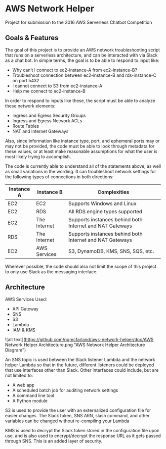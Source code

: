 # AWS Network Helper
Project for submission to the 2016 AWS Serverless Chatbot Competition

## Goals & Features
The goal of this project is to provide an AWS network troubleshooting script that runs on a serverless architecture, and can be interacted with via Slack as a chat bot. In simple terms, the goal is to be able to respond to input like:

* Why can’t I connect to ec2-instance-A from ec2-instance-B?
* Troubleshoot connection between ec2-instance-B and rds-instance-C on port 5432
* I cannot connect to S3 from ec2-instance-A
* Help me connect to ec2-instance-B

In order to respond to inputs like these, the script must be able to analyze these network elements:

* Ingress and Egress Security Groups
* Ingress and Egress Network ACLs
* Route Tables
* NAT and Internet Gateways

Also, since information like instance type, port, and ephemeral ports may or may not be provided, the code must be able to look through metadata for these values, or at least make reasonable assumptions for what the user is most likely trying to accomplish.

The code is currently able to understand all of the statements above, as well as small variations in the wording. It can troubleshoot network settings for the following types of connections in both directions:

| Instance A | Instance B   | Complexities                                             |
|------------|--------------|----------------------------------------------------------|
| EC2        | EC2          | Supports Windows and Linux                               |
| EC2        | RDS          | All RDS engine types supported                           |
| EC2        | The Internet | Supports instances behind both Internet and NAT Gateways |
| RDS        | The Internet | Supports instances behind both Internet and NAT Gateways |
| EC2        | AWS Services | S3, DynamoDB, KMS, SNS, SQS, etc.                        |

Wherever possible, the code should also not limit the scope of this project to only use Slack as the messaging interface.


## Architecture

AWS Services Used:
* API Gateway
* SNS
* S3
* Lambda
* IAM & KMS

![alt text](https://github.com/ngmcfarland/aws-network-helper/doc/AWS Network Helper Architecture.png "AWS Network Helper Architecture Diagram")

An SNS topic is used between the Slack listener Lambda and the network helper Lambda so that in the future, different listeners could be deployed that use interfaces other than Slack. Other interfaces could include, but are not limited to:

* A web app
* A scheduled batch job for auditing network settings
* A command line tool
* A Python module

S3 is used to provide the user with an externalized configuration file for easier changes. The Slack token, SNS ARN, slash command, and other variables can be changed without re-compiling your Lambda

KMS is used to decrypt the Slack token stored in the configuration file upon use, and is also used to encrypt/decrypt the response URL as it gets passed through SNS. This is an added layer of security.